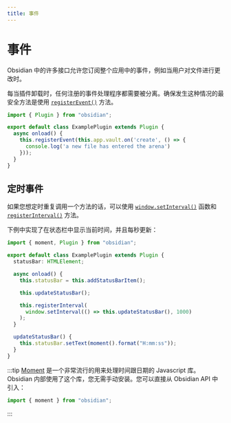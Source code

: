 ```yaml
---
title: 事件
---
```


# 事件

Obsidian 中的许多接口允许您订阅整个应用中的事件，例如当用户对文件进行更改时。

每当插件卸载时，任何注册的事件处理程序都需要被分离。确保发生这种情况的最安全方法是使用 [`registerEvent()`](../api/classes/Component.md#registerevent) 方法。

```ts {5-7} tsconfig.json
import { Plugin } from "obsidian";

export default class ExamplePlugin extends Plugin {
  async onload() {
    this.registerEvent(this.app.vault.on('create', () => {
      console.log('a new file has entered the arena')
    }));
  }
}
```

## 定时事件

如果您想定时重复调用一个方法的话，可以使用 [`window.setInterval()`](https://developer.mozilla.org/en-US/docs/Web/API/setInterval) 函数和 [`registerInterval()`](../api/classes/Component.md#registerinterval) 方法。

下例中实现了在状态栏中显示当前时间，并且每秒更新：

```ts {11-13}
import { moment, Plugin } from "obsidian";

export default class ExamplePlugin extends Plugin {
  statusBar: HTMLElement;

  async onload() {
    this.statusBar = this.addStatusBarItem();

    this.updateStatusBar();

    this.registerInterval(
      window.setInterval(() => this.updateStatusBar(), 1000)
    );
  }

  updateStatusBar() {
    this.statusBar.setText(moment().format("H:mm:ss"));
  }
}
```

:::tip
[Moment](https://momentjs.com/) 是一个非常流行的用来处理时间跟日期的 Javascript 库。Obsidian 内部使用了这个库，您无需手动安装。您可以直接从 Obsidian API 中引入：

```ts
import { moment } from "obsidian";
```

:::
